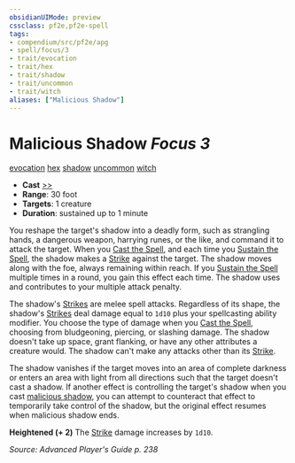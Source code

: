 ```yaml
---
obsidianUIMode: preview
cssclass: pf2e,pf2e-spell
tags:
- compendium/src/pf2e/apg
- spell/focus/3
- trait/evocation
- trait/hex
- trait/shadow
- trait/uncommon
- trait/witch
aliases: ["Malicious Shadow"]
---
```

# Malicious Shadow *Focus 3*   
[evocation](evocation.md "Evocation School Trait")  [hex](hex-apg.md "Hex Combat Trait")  [shadow](Reference/Rules/Traits/shadow.md "Shadow General Trait")  [uncommon](uncommon.md "Uncommon Rarity Trait")  [witch](Reference/Rules/Traits/witch-apg.md "Witch Class Trait")  

- **Cast** [>>](chapter-9-playing-the-game.md#Actions "Two-Action") 
- **Range**: 30 foot
- **Targets**: 1 creature
- **Duration**: sustained up to 1 minute

You reshape the target's shadow into a deadly form, such as strangling hands, a dangerous weapon, harrying runes, or the like, and command it to attack the target. When you [Cast the Spell](cast-a-spell.md), and each time you [Sustain the Spell](sustain-a-spell.md), the shadow makes a [Strike](strike.md) against the target. The shadow moves along with the foe, always remaining within reach. If you [Sustain the Spell](sustain-a-spell.md) multiple times in a round, you gain this effect each time. The shadow uses and contributes to your multiple attack penalty.

The shadow's [Strikes](strike.md) are melee spell attacks. Regardless of its shape, the shadow's [Strikes](strike.md) deal damage equal to `1d10` plus your spellcasting ability modifier. You choose the type of damage when you [Cast the Spell](cast-a-spell.md), choosing from bludgeoning, piercing, or slashing damage. The shadow doesn't take up space, grant flanking, or have any other attributes a creature would. The shadow can't make any attacks other than its [Strike](strike.md).

The shadow vanishes if the target moves into an area of complete darkness or enters an area with light from all directions such that the target doesn't cast a shadow. If another effect is controlling the target's shadow when you cast [malicious shadow](malicious-shadow-apg.md), you can attempt to counteract that effect to temporarily take control of the shadow, but the original effect resumes when malicious shadow ends.

**Heightened (+ 2)** The [Strike](strike.md) damage increases by `1d10`.

*Source: Advanced Player's Guide p. 238*